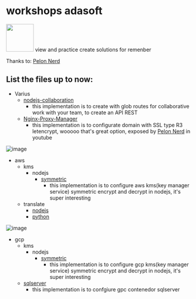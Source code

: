# workshops adasoft
<img src="https://user-images.githubusercontent.com/57869273/200660903-304f5c35-4b60-409e-81b9-0dc7570c96f2.png" width="75">
view and practice create solutions for remenber


Thanks to: [Pelon Nerd](https://github.com/pablokbs)

## List the files up to now:



- Varius
  - [nodejs-collaboration](./various/nodejs-collaboration)
    - this implementation is to create with glob routes for collaborative work with your team, to create an API REST
  - [Nginx-Proxy-Manager](./various/nginx-proxy-manager)
    - this implementation is to configurate domain with SSL type R3 letencrypt, wooooo that's great option, exposed by [Pelon Nerd](https://github.com/pablokbs) in youtube

![image](https://user-images.githubusercontent.com/47198640/210457540-983b51ff-3899-4bde-bbe2-eded50157ad9.png)

- aws
  - kms
    - nodejs 
      - [symmetric](./aws/kms/nodejs/symmetric)
        - this implementation is to configure aws kms(key manager service) symmetric encrypt and decrypt in nodejs, it's super interesting
  - translate
    - [nodejs](./aws/translate/nodejs)
    - [python](./aws/translate/python)
    
 ![image](https://user-images.githubusercontent.com/47198640/210457627-fa65e6f3-b5e9-4920-86a8-24431ec4b9bb.png)

- gcp
  - kms
    - nodejs 
      - [symmetric](./gcp/kms/nodejs/symmetric)
        - this implementation is to configure gcp kms(key manager service) symmetric encrypt and decrypt in nodejs, it's super interesting
  - [sqlserver](./gcp/sqlserver)
    - this implementation is to confgiure gpc contenedor sqlserver  


